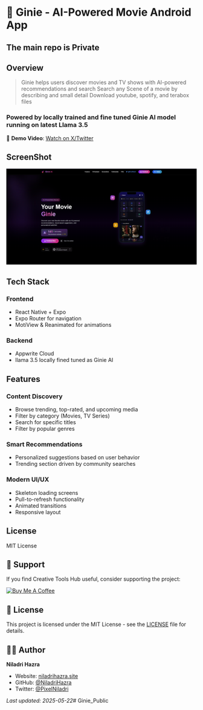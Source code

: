 # 🎥 Ginie - AI-Powered Movie Android App

## The main repo is Private

## Overview
>Ginie helps users discover movies and TV shows with AI-powered recommendations and search 
>Search any Scene of a movie by describing and small detail
>Download youtube, spotify, and terabox files

### Powered by locally trained and fine tuned Ginie AI model running on latest Llama 3.5

📱 **Demo Video**: [Watch on X/Twitter](https://x.com/pixelNiladri/status/1911432555611512977)

## ScreenShot




![This is the landing page of Ginie ](./public/image.png)

## Tech Stack

### Frontend
- React Native + Expo
- Expo Router for navigation
- MotiView & Reanimated for animations

### Backend
- Appwrite Cloud
- llama 3.5 locally fined tuned as Ginie AI

## Features

### Content Discovery
- Browse trending, top-rated, and upcoming media
- Filter by category (Movies, TV Series)
- Search for specific titles
- Filter by popular genres

### Smart Recommendations
- Personalized suggestions based on user behavior
- Trending section driven by community searches

### Modern UI/UX
- Skeleton loading screens
- Pull-to-refresh functionality
- Animated transitions
- Responsive layout



## License
MIT License



## 💖 Support

If you find Creative Tools Hub useful, consider supporting the project:

<a href="https://buymeacoffee.com/niladri" target="_blank">
  <img src="https://cdn.buymeacoffee.com/buttons/v2/default-yellow.png" alt="Buy Me A Coffee" height="50px">
</a>

## 📄 License

This project is licensed under the MIT License - see the [LICENSE](LICENSE) file for details.

## 👨‍💻 Author

**Niladri Hazra**

- Website: [niladrihazra.site](https://niladrihazra.site)
- GitHub: [@NiladriHazra](https://github.com/NiladriHazra)
- Twitter: [@PixelNiladri](https://x.com/PixelNiladri)

*Last updated: 2025-05-22*# Ginie_Public
